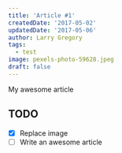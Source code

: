 ```yaml
---
title: 'Article #1'
createdDate: '2017-05-02'
updatedDate: '2017-05-06'
author: Larry Gregory
tags:
  - test
image: pexels-photo-59628.jpeg
draft: false
---
```


My awesome article

## TODO

-   [x] Replace image
-   [ ] Write an awesome article
